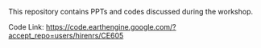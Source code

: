 This repository contains PPTs and codes discussed during the workshop.

Code Link: https://code.earthengine.google.com/?accept_repo=users/hirenrs/CE605 
